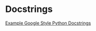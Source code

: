 # Docstrings
[Example Google Style Python Docstrings](http://sphinxcontrib-napoleon.readthedocs.io/en/latest/example_google.html)
